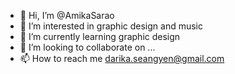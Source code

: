 - 👋 Hi, I’m @AmikaSarao
- 👀 I’m interested in graphic design and music
- 🌱 I’m currently learning graphic design 
- 💞️ I’m looking to collaborate on ...
- 📫 How to reach me darika.seangyen@gmail.com

<!---
AmikaSarao/AmikaSarao is a ✨ special ✨ repository because its `README.md` (this file) appears on your GitHub profile.
You can click the Preview link to take a look at your changes.
--->
